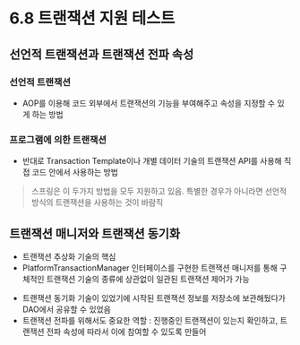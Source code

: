 # 6.8 트랜잭션 지원 테스트
## 선언적 트랜잭션과 트랜잭션 전파 속성
### 선언적 트랜잭션
* AOP를 이용해 코드 외부에서 트랜잭션의 기능을 부여해주고 속성을 지정할 수 있게 하는 방법
### 프로그램에 의한 트랜잭션
* 반대로 Transaction Template이나 개별 데이터 기술의 트랜잭션 API를 사용해 직접 코드 안에서 사용하는 방법

> 스프링은 이 두가지 방법을 모두 지원하고 있음. 특별한 경우가 아니라면 선언적 방식의 트랜잭션을 사용하는 것이 바람직

## 트랜잭션 매니저와 트랜잭션 동기화
* 트랜잭션 추상화 기술의 핵심
* PlatformTransactionManager 인터페이스를 구현한 트랜잭션 매니저를 통해 구체적인 트랜잭션 기술의 종류에 상관없이 일관된 트랜잭션 제어가 가능

- 트랜잭션 동기화 기술이 있었기에 시작된 트랜잭션 정보를 저장소에 보관해뒀다가 DAO에서 공유할 수 있었음
- 트랜잭션 전파를 위해서도 중요한 역할 : 진행중인 트랜잭션이 있는지 확인하고, 트랜잭션 전파 속성에 따라서 이에 참여할 수 있도록 만들어





